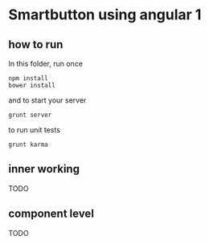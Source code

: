 # Smartbutton using angular 1

## how to run

In this folder, run once

	npm install
	bower install
	
and to start your server

	grunt server
	
to run unit tests

	grunt karma
	
## inner working

TODO
	
## component level

TODO
	